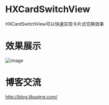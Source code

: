 # HXCardSwitchView
HXCardSwitchView可以快速实现卡片式切换效果

# 效果展示

![image](https://github.com/huangxuan518/HXTagsView/blob/master/HXTagsView/xiaoguo.gif)

# 博客交流
 http://blog.libuqing.com/

